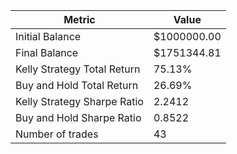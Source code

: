| Metric | Value |
| --- | --- |
| Initial Balance | $1000000.00 |
| Final Balance | $1751344.81 |
| Kelly Strategy Total Return | 75.13% |
| Buy and Hold Total Return | 26.69% |
| Kelly Strategy Sharpe Ratio | 2.2412 |
| Buy and Hold Sharpe Ratio | 0.8522 |
| Number of trades | 43 |
